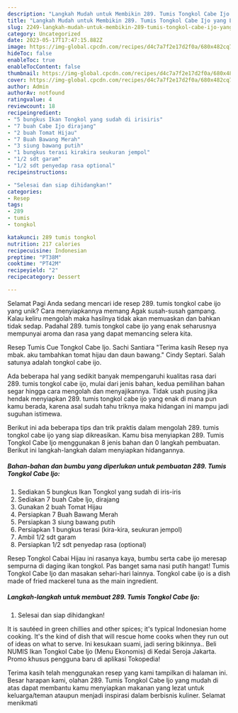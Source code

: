 ```yaml
---
description: "Langkah Mudah untuk Membikin 289. Tumis Tongkol Cabe Ijo yang Lezat, Mantap"
title: "Langkah Mudah untuk Membikin 289. Tumis Tongkol Cabe Ijo yang Lezat, Mantap"
slug: 2249-langkah-mudah-untuk-membikin-289-tumis-tongkol-cabe-ijo-yang-lezat-mantap
category: Uncategorized
date: 2023-05-17T17:47:15.882Z
image: https://img-global.cpcdn.com/recipes/d4c7a7f2e17d2f0a/680x482cq70/289-tumis-tongkol-cabe-ijo-foto-resep-utama.jpg
hideToc: false
enableToc: true
enableTocContent: false
thumbnail: https://img-global.cpcdn.com/recipes/d4c7a7f2e17d2f0a/680x482cq70/289-tumis-tongkol-cabe-ijo-foto-resep-utama.jpg
cover: https://img-global.cpcdn.com/recipes/d4c7a7f2e17d2f0a/680x482cq70/289-tumis-tongkol-cabe-ijo-foto-resep-utama.jpg
author: Admin
authorAv: notfound
ratingvalue: 4
reviewcount: 18
recipeingredient:
- "5 bungkus Ikan Tongkol yang sudah di irisiris"
- "7 buah Cabe Ijo dirajang"
- "2 buah Tomat Hijau"
- "7 Buah Bawang Merah"
- "3 siung bawang putih"
- "1 bungkus terasi kirakira seukuran jempol"
- "1/2 sdt garam"
- "1/2 sdt penyedap rasa optional"
recipeinstructions:

- "Selesai dan siap dihidangkan!"
categories:
- Resep
tags:
- 289
- tumis
- tongkol

katakunci: 289 tumis tongkol 
nutrition: 217 calories
recipecuisine: Indonesian
preptime: "PT38M"
cooktime: "PT42M"
recipeyield: "2"
recipecategory: Dessert

---
```



Selamat Pagi Anda sedang mencari ide resep 289. tumis tongkol cabe ijo yang unik? Cara menyiapkannya memang Agak susah-susah gampang. Kalau keliru mengolah maka hasilnya tidak akan memuaskan dan bahkan tidak sedap. Padahal 289. tumis tongkol cabe ijo yang enak seharusnya mempunyai aroma dan rasa yang dapat memancing selera kita.


Resep Tumis Cue Tongkol Cabe Ijo. Sachi Santiara &#34;Terima kasih Resep nya mbak. aku tambahkan tomat hijau dan daun bawang.&#34; Cindy Septari. Salah satunya adalah tongkol cabe ijo.

Ada beberapa hal yang sedikit banyak mempengaruhi kualitas rasa dari 289. tumis tongkol cabe ijo, mulai dari jenis bahan, kedua pemilihan bahan segar hingga cara mengolah dan menyajikannya. Tidak usah pusing jika hendak menyiapkan 289. tumis tongkol cabe ijo yang enak di mana pun kamu berada, karena asal sudah tahu triknya maka hidangan ini mampu jadi suguhan istimewa.


Berikut ini ada beberapa tips dan trik praktis dalam mengolah 289. tumis tongkol cabe ijo yang siap dikreasikan. Kamu bisa menyiapkan 289. Tumis Tongkol Cabe Ijo menggunakan 8 jenis bahan dan 0 langkah pembuatan. Berikut ini langkah-langkah dalam menyiapkan hidangannya.

<!--inarticleads1-->

##### Bahan-bahan dan bumbu yang diperlukan untuk pembuatan 289. Tumis Tongkol Cabe Ijo:

1. Sediakan 5 bungkus Ikan Tongkol yang sudah di iris-iris
1. Sediakan 7 buah Cabe Ijo, dirajang
1. Gunakan 2 buah Tomat Hijau
1. Persiapkan 7 Buah Bawang Merah
1. Persiapkan 3 siung bawang putih
1. Persiapkan 1 bungkus terasi (kira-kira, seukuran jempol)
1. Ambil 1/2 sdt garam
1. Persiapkan 1/2 sdt penyedap rasa (optional)


Resep Tongkol Cabai Hijau ini rasanya kaya, bumbu serta cabe ijo meresap sempurna di daging ikan tongkol. Pas banget sama nasi putih hangat! Tumis Tongkol Cabe Ijo dan masakan sehari-hari lainnya. Tongkol cabe ijo is a dish made of fried mackerel tuna as the main ingredient. 

<!--inarticleads2-->

##### Langkah-langkah untuk membuat 289. Tumis Tongkol Cabe Ijo:


1. Selesai dan siap dihidangkan!

It is sautéed in green chillies and other spices; it&#39;s typical Indonesian home cooking. It&#39;s the kind of dish that will rescue home cooks when they run out of ideas on what to serve. Ini kesukaan suami, jadi sering bikinnya.. Beli NUMIS Ikan Tongkol Cabe Ijo (Menu Ekonomis) di Kedai Seroja Jakarta. Promo khusus pengguna baru di aplikasi Tokopedia! 

Terima kasih telah menggunakan resep yang kami tampilkan di halaman ini. Besar harapan kami, olahan 289. Tumis Tongkol Cabe Ijo yang mudah di atas dapat membantu kamu menyiapkan makanan yang lezat untuk keluarga/teman ataupun menjadi inspirasi dalam berbisnis kuliner. Selamat menikmati
